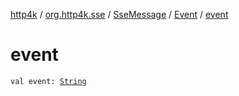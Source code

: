 [http4k](../../../index.md) / [org.http4k.sse](../../index.md) / [SseMessage](../index.md) / [Event](index.md) / [event](./event.md)

# event

`val event: `[`String`](https://kotlinlang.org/api/latest/jvm/stdlib/kotlin/-string/index.html)